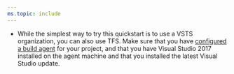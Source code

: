 ```yaml
---
ms.topic: include
---
```


* While the simplest way to try this quickstart is to use a VSTS organization, you can also use TFS. Make sure that you have [configured a build agent](../agents/v2-windows.md) for your project, and that you have Visual Studio 2017 installed on the agent machine and that you installed the latest Visual Studio update.
